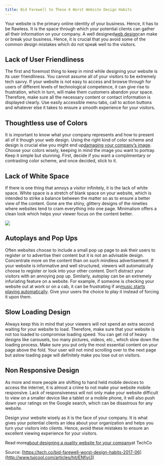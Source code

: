 ```yaml
---
title: Bid Farewell to These 6 Worst Website Design Habits
---
```


Your website is the primary online identity of your business. Hence, it has to be flawless. It is the space through which your potential clients can gather all their information on your company. A well designed[web design](https://www.perth-web-design.com.au/website-design-portfolio/)can make or break your business. Hence, it is crucial that you avoid some of the common design mistakes which do not speak well to the visitors.

## Lack of User Friendliness

The first and foremost thing to keep in mind while designing your website is its user friendliness. You cannot assume all of your visitors to be extremely tech savvy. If your website is not easy to access and browse through for users of different levels of technological competence, it can give rise to frustration, which in turn, will make them customers abandon your space. Therefore, make sure all the necessary content or contact information is displayed clearly. Use easily accessible menu tabs, call to action buttons and whatever else it takes to ensure a smooth experience for your visitors.

## Thoughtless use of Colors

It is important to know what your company represents and how to present all of it though your web design. Using the right kind of color scheme and design is crucial else you might end up[damaging your company’s image](https://tech.co/employee-benefits-package-millennial-2017-01). Choose your colors wisely, keeping in mind the image you want to portray. Keep it simple but stunning. First, decide if you want a complimentary or contrasting color scheme, and once decided, stick to it.

## Lack of White Space

If there is one thing that annoys a visitor infinitely, it is the lack of white space. White space is a stretch of blank space on your website, which is intended to strike a balance between the matter so as to ensure a better view of the content. Gone are the shiny, glittery designs of the nineties where websites tend to cram everything into one page. Minimalism offers a clean look which helps your viewer focus on the content better.

![](http://img2.tuicool.com/7FRVNbQ.jpg!web)

## Autoplays and Pop Ups

Often websites choose to include a small pop up page to ask their users to register or to advertise their content but it is not an advisable design. Concentrate more on the content than on such mindless advertisement. If your website is informative and well structured, viewers will automatically choose to register or look into your other content. Don’t distract your visitors with an annoying pop up. Similarly, autoplay can be an extremely infuriating feature on a website. For example, if someone is checking your website out at work or on a cab, it can be frustrating if an[music starts playing automatically](http://www.dreamytricks.net/free-music-download-apps-for-android/). Give your users the choice to play it instead of forcing it upon them.

## Slow Loading Design

Always keep this in mind that your viewers will not spend an extra second waiting for your website to load. Therefore, make sure that your website is not too loaded to compromise loading speed. You can get rid of heavy designs like carousels, too many pictures, videos, etc., which slow down the loading process. Make sure you put only the most essential content on your page above the fold. Your user will not mind scrolling over to the next page but aslow loading page will definitely make you lose out on visitors.

## Non Responsive Design

As more and more people are shifting to hand held mobile devices to access the internet, it is almost a crime to not make your website mobile responsive. Lack of responsiveness will not only make your website difficult to view on a smaller device like a tablet or a mobile phone, it will also push down your ratings on the Google search, which can be disastrous for any website.

Design your website wisely as it is the face of your company. It is what gives your potential clients an idea about your organization and helps you turn your visitors into clients. Hence, avoid these mistakes to ensure an excellent viewing experience for your visitors.

Read more[about designing a quality website for your company](https://tech.co/entrepreneur/development-design)at TechCo



Source: [https://tech.co/bid-farewell-worst-design-habits-2017-06](http://www.tuicool.com/articles/hit/ENfiyi3) 

